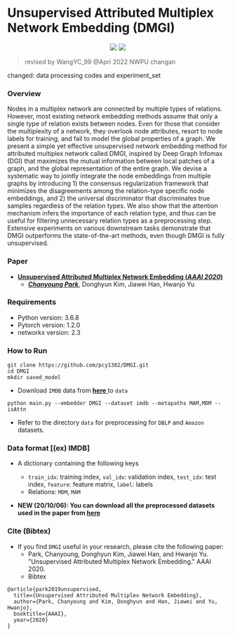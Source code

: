 # Unsupervised Attributed Multiplex Network Embedding (DMGI)

<p align="center">
    <a href="https://aaai.org/Conferences/AAAI-20/" alt="Conference">
        <img src="https://img.shields.io/badge/AAAI'20-brightgreen" /></a>   
    <a href="https://pytorch.org/" alt="PyTorch">
      <img src="https://img.shields.io/badge/PyTorch-%23EE4C2C.svg?e&logo=PyTorch&logoColor=white" /></a>   
</p>

> revised by WangYC_99
> @Apri 2022 NWPU changan

changed: data processing codes and experiment_set

### Overview
Nodes in a multiplex network are connected by multiple types of relations. However, most existing network embedding methods assume that only a single type of relation exists between nodes. Even for those that consider the multiplexity of a network, they overlook node attributes, resort to node labels for training, and fail to model the global properties of a graph. We present a simple yet effective unsupervised network embedding method for attributed multiplex network called DMGI, inspired by Deep Graph Infomax (DGI) that maximizes the mutual information between local patches of a graph, and the global representation of the entire graph. We devise a systematic way to jointly integrate the node embeddings from multiple graphs by introducing 1) the consensus regularization framework that minimizes the disagreements among the relation-type specific node embeddings, and 2) the universal discriminator that discriminates true samples regardless of the relation types. We also show that the attention mechanism infers the importance of each relation type, and thus can be useful for filtering unnecessary relation types as a preprocessing step. Extensive experiments on various downstream tasks demonstrate that DMGI outperforms the state-of-the-art methods, even though DMGI is fully unsupervised.

### Paper
- [ **Unsupervised Attributed Multiplex Network Embedding (*AAAI 2020*)** ](https://arxiv.org/abs/1911.06750)
  - [_**Chanyoung Park**_](http://pcy1302.github.io), Donghyun Kim, Jiawei Han, Hwanjo Yu

### Requirements

- Python version: 3.6.8
- Pytorch version: 1.2.0
- networkx version: 2.3
  

### How to Run

```
git clone https://github.com/pcy1302/DMGI.git
cd DMGI
mkdir saved_model
```
- Download ``IMDB`` data from [ **here** ](https://www.dropbox.com/s/ntutrhk8nr3vveb/imdb.pkl?dl=0) to ``data``
```
python main.py --embedder DMGI --dataset imdb --metapaths MAM,MDM --isAttn
```
- Refer to the directory ``data`` for preprocessing for ``DBLP`` and ``Amazon`` datasets.

### Data format [(ex) IMDB]
- A dictionary containing the following keys
  - ``train_idx``: training index, ``val_idx``: validation index, ``test_idx``: test index, ``feature``: feature matrix, ``label``: labels
  - Relations: ``MDM``, ``MAM``

- <b>NEW (20/10/06): You can download all the preprocessed datasets used in the paper from [here](https://www.dropbox.com/s/48oe7shjq0ih151/data.tar.gz?dl=0)</b>
### Cite (Bibtex)
- If you find ``DMGI`` useful in your research, please cite the following paper:
  - Park, Chanyoung, Donghyun Kim, Jiawei Han, and Hwanjo Yu. "Unsupervised Attributed Multiplex Network Embedding." AAAI 2020.
  - Bibtex
```
@article{park2019unsupervised,
  title={Unsupervised Attributed Multiplex Network Embedding},
  author={Park, Chanyoung and Kim, Donghyun and Han, Jiawei and Yu, Hwanjo},
  booktitle={AAAI},
  year={2020}
}
```
